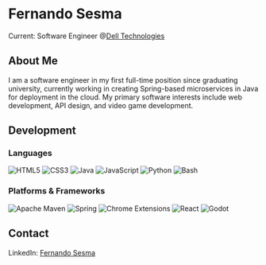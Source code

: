 # Fernando Sesma

Current: Software Engineer @[Dell Technologies](https://github.com/dell)

## About Me
I am a software engineer in my first full-time position since graduating university, currently working in creating Spring-based microservices in Java for deployment in the cloud. My primary software interests include web development, API design, and video game development.

## Development
### Languages
![HTML5](https://img.shields.io/badge/HTML5-E34F26?style=for-the-badge&logo=HTML5&logoColor=white)
![CSS3](https://img.shields.io/badge/CSS3-1572B6?style=for-the-badge&logo=CSS3&logoColor=white)
![Java](https://img.shields.io/badge/java-%23ED8B00.svg?style=for-the-badge&logo=java&logoColor=white)
![JavaScript](https://img.shields.io/badge/JavaScript-F7DF1E?style=for-the-badge&logo=javascript&logoColor=white)
![Python](https://img.shields.io/badge/python-3670A0?style=for-the-badge&logo=python&logoColor=ffdd54)
![Bash](https://img.shields.io/badge/bash-20232a?style=for-the-badge&logo=gnu-bash&logoColor=ffffff)

### Platforms & Frameworks
![Apache Maven](https://img.shields.io/badge/apache_maven-C71A36?style=for-the-badge&logo=apache-maven&logoColor=white)
![Spring](https://img.shields.io/badge/spring-%236DB33F.svg?style=for-the-badge&logo=spring&logoColor=white)
![Chrome Extensions](https://img.shields.io/badge/chrome_extensions-4C8BF5?style=for-the-badge&logo=google-chrome&logoColor=white)
![React](https://img.shields.io/badge/React-20232a?style=for-the-badge&logo=React&logoColor=61DAFB)
![Godot](https://img.shields.io/badge/Godot-478CBF?style=for-the-badge&logo=Godot-Engine&logoColor=white)

## Contact

LinkedIn: [Fernando Sesma](https://www.linkedin.com/in/fernando-sesma/)
<!---
fsesmajr/fsesmajr is a ✨ special ✨ repository because its `README.md` (this file) appears on your GitHub profile.
You can click the Preview link to take a look at your changes.
--->
